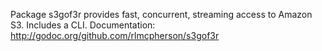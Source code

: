 Package s3gof3r provides fast, concurrent, streaming access to Amazon S3. Includes a CLI.
Documentation:
http://godoc.org/github.com/rlmcpherson/s3gof3r
